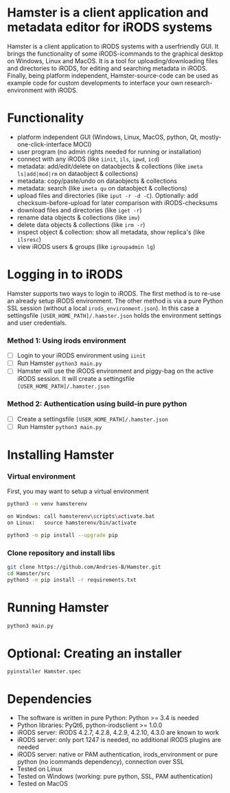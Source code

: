 # Hamster is a client application and metadata editor for iRODS systems
Hamster is a client application to iRODS systems with a userfriendly GUI.
It brings the functionality of some iRODS-icommands to the graphical desktop on Windows, Linux and MacOS.
It is a tool for uploading/downloading files and directories to iRODS,
for editing and searching metadata in iRODS.
Finally, being platform independent, 
Hamster-source-code can be used as example code for custom developments to interface your own research-environment with iRODS.

# Functionality
* platform independent GUI (Windows, Linux, MacOS, python, Qt, mostly-one-click-interface MOCI)
* user program (no admin rights needed for running or installation)
* connect with any iRODS (like `iinit`, `ils`, `ipwd`, `icd`)
* metadata: add/edit/delete on dataobjects & collections (like `imeta ls|add|mod|rm` on dataobject & collections)
* metadata: copy/paste/undo on dataobjects & collections
* metadata: search (like `imeta qu` on dataobject & collections)
* upload files and directories (like `iput -r -d -C`).
Optionally: add checksum-before-upload for later comparison with iRODS-checksums
* download files and directories (like `iget -r`)
* rename data objects & collections (like `imv`)
* delete data objects & collections (like `irm -r`)
* inspect object & collection: show all metadata, show replica's (like `ilsresc`)
* view iRODS users & groups (like `igroupadmin lg`)

# Logging in to iRODS
Hamster supports two ways to login to iRODS. 
The first method is to re-use an already setup iRODS environment. 
The other method is via a pure Python SSL session (without a local `irods_environment.json`). 
In this case a settingsfile `[USER_HOME_PATH]/.hamster.json` holds the environment settings and user credentials.

### Method 1: Using irods environment
- [ ] Login to your iRODS environment using `iinit`
- [ ] Run Hamster `python3 main.py`
- [ ] Hamster will use the iRODS environment and piggy-bag on the active iRODS session. 
It will create a settingsfile `[USER_HOME_PATH]/.hamster.json`

### Method 2: Authentication using build-in pure python
- [ ] Create a settingsfile `[USER_HOME_PATH]/.hamster.json`
- [ ] Run Hamster `python3 main.py`

# Installing Hamster
### Virtual environment
First, you may want to setup a virtual environment
```bash
python3 -m venv hamsterenv

on Windows: call hamsterenv\scripts\activate.bat
on Linux:   source hamsterenv/bin/activate

python3 -m pip install --upgrade pip
```

### Clone repository and install libs
```bash
git clone https://github.com/Andries-B/Hamster.git
cd Hamster/src
python3 -m pip install -r requirements.txt
```

# Running Hamster
```bash
python3 main.py
```

# Optional: Creating an installer
```
pyinstaller Hamster.spec
```

# Dependencies
- The software is written in pure Python: Python >= 3.4 is needed
- Python libraries: PyQt6, python-irodsclient >= 1.0.0
- iRODS server: iRODS 4.2.7, 4.2.8, 4.2.9, 4.2.10, 4.3.0 are known to work
- iRODS server: only port 1247 is needed, no additional iRODS plugins are needed
- iRODS server: native or PAM authentication, irods_environment or pure python (no icommands dependency), connection over SSL
- Tested on Linux
- Tested on Windows (working: pure python, SSL, PAM authentication)
- Tested on MacOS
